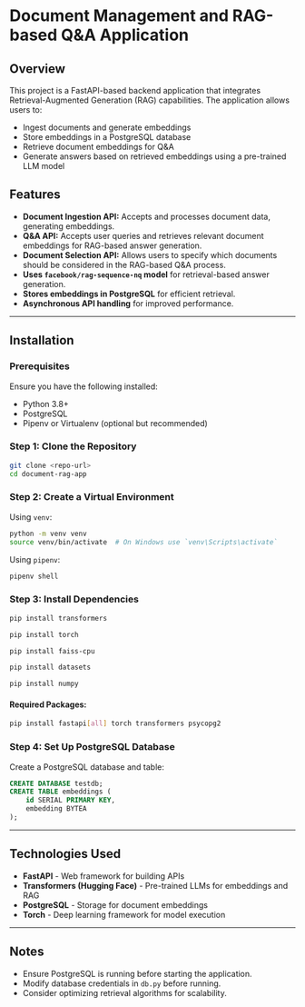 # Document Management and RAG-based Q&A Application

## Overview
This project is a FastAPI-based backend application that integrates Retrieval-Augmented Generation (RAG) capabilities. The application allows users to:

- Ingest documents and generate embeddings
- Store embeddings in a PostgreSQL database
- Retrieve document embeddings for Q&A
- Generate answers based on retrieved embeddings using a pre-trained LLM model

## Features
- **Document Ingestion API:** Accepts and processes document data, generating embeddings.
- **Q&A API:** Accepts user queries and retrieves relevant document embeddings for RAG-based answer generation.
- **Document Selection API:** Allows users to specify which documents should be considered in the RAG-based Q&A process.
- **Uses `facebook/rag-sequence-nq` model** for retrieval-based answer generation.
- **Stores embeddings in PostgreSQL** for efficient retrieval.
- **Asynchronous API handling** for improved performance.

---

## Installation

### Prerequisites
Ensure you have the following installed:
- Python 3.8+
- PostgreSQL
- Pipenv or Virtualenv (optional but recommended)

### Step 1: Clone the Repository
```bash
git clone <repo-url>
cd document-rag-app
```

### Step 2: Create a Virtual Environment
Using `venv`:
```bash
python -m venv venv
source venv/bin/activate  # On Windows use `venv\Scripts\activate`
```

Using `pipenv`:
```bash
pipenv shell
```

### Step 3: Install Dependencies
```bash
pip install transformers

pip install torch

pip install faiss-cpu

pip install datasets

pip install numpy

```

#### Required Packages:
```bash
pip install fastapi[all] torch transformers psycopg2
```

### Step 4: Set Up PostgreSQL Database
Create a PostgreSQL database and table:
```sql
CREATE DATABASE testdb;
CREATE TABLE embeddings (
    id SERIAL PRIMARY KEY,
    embedding BYTEA
);
```

---

## Technologies Used
- **FastAPI** - Web framework for building APIs
- **Transformers (Hugging Face)** - Pre-trained LLMs for embeddings and RAG
- **PostgreSQL** - Storage for document embeddings
- **Torch** - Deep learning framework for model execution

---

## Notes
- Ensure PostgreSQL is running before starting the application.
- Modify database credentials in `db.py` before running.
- Consider optimizing retrieval algorithms for scalability.


